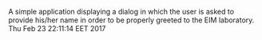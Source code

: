 A simple application displaying a dialog in which the user is asked to provide his/her name in order to be properly greeted to the EIM laboratory.
Thu Feb 23 22:11:14 EET 2017
